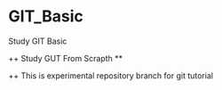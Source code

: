 # GIT_Basic
Study GIT Basic

++ Study GUT From Scrapth **

++ This is experimental repository branch for git tutorial